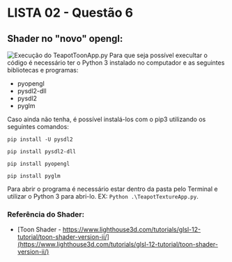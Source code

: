 # LISTA 02 - Questão 6

## Shader no "novo" opengl:
![Execução do TeapotToonApp.py](https://cdn.discordapp.com/attachments/589988846465450013/1012450485753614427/unknown.png)
Para que seja possível execultar o código é necessário ter o Python 3 instalado no computador e as seguintes bibliotecas e programas: 
- pyopengl 
- pysdl2-dll 
- pysdl2
- pyglm

Caso ainda não tenha, é possível instalá-los com o pip3 utilizando os seguintes comandos:

`pip install -U pysdl2`

`pip install pysdl2-dll`

`pip install pyopengl`

`pip install pyglm`

Para abrir o programa é necessário estar dentro da pasta pelo Terminal e utilizar o Python 3 para abri-lo. EX: `Python .\TeapotTextureApp.py`.

### Referência do Shader:
- [Toon Shader - https://www.lighthouse3d.com/tutorials/glsl-12-tutorial/toon-shader-version-ii/](https://www.lighthouse3d.com/tutorials/glsl-12-tutorial/toon-shader-version-ii/)